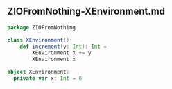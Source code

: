 ## ZIOFromNothing-XEnvironment.md

```scala
package ZIOFromNothing

class XEnvironment():
    def increment(y: Int): Int = 
        XEnvironment.x += y
        XEnvironment.x 

object XEnvironment:
  private var x: Int = 0

```
